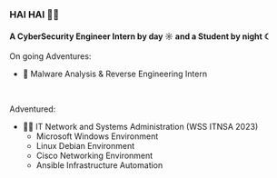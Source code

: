 ### HAI HAI 👋🏻

#### A CyberSecurity Engineer Intern by day ☼ and a Student by night ☾


On going Adventures:
- 👾 Malware Analysis & Reverse Engineering Intern

<br/>

Adventured:
- 🧑‍💻 IT Network and Systems Administration (WSS ITNSA 2023) 
    - Microsoft Windows Environment
    - Linux Debian Environment
    - Cisco Networking Environment
    - Ansible Infrastructure Automation
